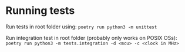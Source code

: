 # Running tests


Run tests in root folder using:
`poetry run python3 -m unittest`

Run integration test in root folder (probably only works on POSIX OSs):
`poetry run python3 -m tests.integration -d <mcu> -c <clock in MHz>`
